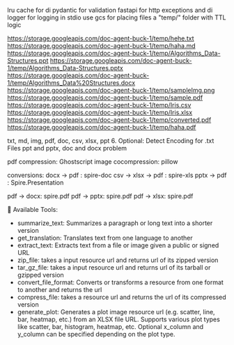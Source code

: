 lru cache for di
pydantic for validation
fastapi for http exceptions and di
logger for logging in stdio
use gcs for placing files a "temp/" folder with TTL logic

https://storage.googleapis.com/doc-agent-buck-1/temp/hehe.txt
https://storage.googleapis.com/doc-agent-buck-1/temp/haha.md
https://storage.googleapis.com/doc-agent-buck-1/temp/Algorithms_Data-Structures.ppt
https://storage.googleapis.com/doc-agent-buck-1/temp/Algorithms_Data-Structures.pptx
https://storage.googleapis.com/doc-agent-buck-1/temp/Algorithms_Data%20Structures.docx
https://storage.googleapis.com/doc-agent-buck-1/temp/sampleImg.png
https://storage.googleapis.com/doc-agent-buck-1/temp/sample.pdf
https://storage.googleapis.com/doc-agent-buck-1/temp/Iris.csv
https://storage.googleapis.com/doc-agent-buck-1/temp/Iris.xlsx
https://storage.googleapis.com/doc-agent-buck-1/temp/converted.pdf
https://storage.googleapis.com/doc-agent-buck-1/temp/haha.pdf

txt, md, img, pdf, doc, csv, xlsx, ppt 
6. Optional: Detect Encoding for .txt Files
ppt and pptx, doc and docx problem


pdf compression: Ghostscript
image cocompression: pillow

conversions: 
docx -> pdf : spire-doc
csv -> xlsx -> pdf : spire-xls
pptx -> pdf : Spire.Presentation

pdf -> docx: spire.pdf
pdf -> pptx: spire.pdf
pdf -> xlsx: spire.pdf


🧰 Available Tools:
- summarize_text: Summarizes a paragraph or long text into a shorter version
- get_translation: Translates text from one language to another
- extract_text: Extracts text from a file or image given a public or signed URL
- zip_file: takes a input resource url and returns url of its zipped version
- tar_gz_file: takes a input resource url and returns url of its tarball or gzipped version
- convert_file_format: Converts or transforms a resource from one format to another and returns the url
- compress_file: takes a resource url and returns the url of its compressed version
- generate_plot: Generates a plot image resource url (e.g. scatter, line, bar, heatmap, etc.) from an XLSX file URL. Supports various plot types like scatter, bar, histogram, heatmap, etc. Optional x_column and y_column can be specified depending on the plot type.

